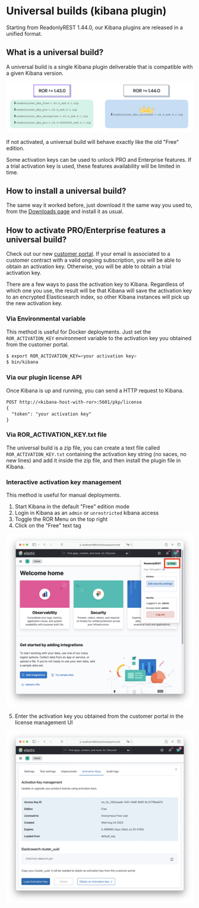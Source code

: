 # Universal builds (kibana plugin)

Starting from ReadonlyREST 1.44.0, our Kibana plugins are released in a unified format.

## What is a universal build?

A universal build is a single Kibana plugin deliverable that is compatible with a given Kibana version.

![](assets/universal_build.png)

If not activated, a universal build will behave exactly like the old "Free" edition.

Some activation keys can be used to unlock PRO and Enterprise features. If a trial activation key is used, these features availability will be limited in time. 

## How to install a universal build?
The same way it worked before, just download it the same way you used to, from the [Downloads page](https://readonlyrest.com/download) and install it as usual.


## How to activate PRO/Enterprise features a universal build?
Check out our new [customer portal](https://readonlyrest.com/customer). If your email is associated to a customer contract with a valid ongoing subscription, you will be able to obtain an activation key.
Otherwise, you will be able to obtain a trial activation key.

There are a few ways to pass the activation key to Kibana. Regardless of which one you use, the result will be that Kibana will save the activation key to an encrypted Elasticsearch index, so other Kibana instances will pick up the new activation key.

### Via Environmental variable
This method is useful for Docker deployments. Just set the `ROR_ACTIVATION_KEY` environment variable to the activation key you obtained from the customer portal.

```bash 
$ export ROR_ACTIVATION_KEY=<your activation key>
$ bin/kibana 
```

### Via our plugin license API
Once Kibana is up and running, you can send a HTTP request to Kibana.
```
POST http://<kibana-host-with-ror>:5601/pkp/license
{
  "token": "your activation key" 
}
```

### Via ROR_ACTIVATION_KEY.txt file
The universal build is a zip file, you can create a text file called `ROR_ACTIVATION_KEY.txt` containing the activation key string (no saces, no new lines) and add it inside the zip file, and then install the plugin file in Kibana. 

### Interactive activation key management
This method is useful for manual deployments.

1. Start Kibana in the default "Free" edition mode
2. Login in Kibana as an `admin` or `unrestricted` kibana access
3. Toggle the ROR Menu on the top right
4. Click on the "Free" text tag

![](assets/edit_activation_key.png)

5. Enter the activation key you obtained from the customer portal in the license management UI

![](assets/activation_keys_gui.png)
